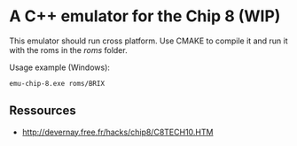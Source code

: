 # A C++ emulator for the Chip 8 (WIP)

This emulator should run cross platform. Use CMAKE to compile it and
run it with the roms in the *roms* folder.

Usage example (Windows):  
```
emu-chip-8.exe roms/BRIX
```

## Ressources
- http://devernay.free.fr/hacks/chip8/C8TECH10.HTM